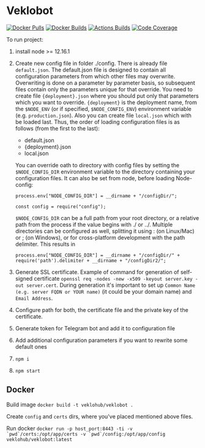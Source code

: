 # Veklobot

[![Docker Pulls](https://img.shields.io/docker/pulls/veklohub/veklobot)](https://hub.docker.com/repository/docker/veklohub)
[![Docker Builds](https://img.shields.io/docker/cloud/automated/veklohub/veklobot)](https://hub.docker.com/repository/docker/veklohub/veklobot/builds)
[![Actions Builds](https://img.shields.io/github/workflow/status/veklohub/veklobot/Node.js%20CI/master)](https://github.com/veklohub/veklobot/actions)
[![Code Coverage](https://img.shields.io/codecov/c/github/veklohub/veklobot)](https://codecov.io/gh/veklohub/veklobot/branch/master)

To run project:
1. install node >= 12.16.1
2. Create new config file in folder ./config. There is already file `default.json`. The default.json file is designed to contain all configuration parameters from which other files may overwrite. Overwriting is done on a parameter by parameter basis, so subsequent files contain only the parameters unique for that override. You need to create file `{deployment}.json` where you should put only that parameters which you want to override. `{deployment}` is the deployment name, from the `$NODE_ENV` (or if specified, `$NODE_CONFIG_ENV`) environment variable (e.g. `production.json`). Also you can create file `local.json` which with be loaded last. Thus, the order of loading configuration files is as follows (from the first to the last):
    * default.json
    * {deployment}.json
    * local.json
    
    You can override oath to directory with config files by setting the `$NODE_CONFIG_DIR` environment variable to the directory containing your configuration files. It can also be set from node, before loading Node-config:
    
    `process.env["NODE_CONFIG_DIR"] = __dirname + "/configDir/";`
    
    `const config = require("config");`
    
    `$NODE_CONFIG_DIR` can be a full path from your root directory, or a relative path from the process if the value begins with ./ or ../. Multiple directories can be configured as well, splitting it using : (on Linux/Mac) or ; (on Windows), or for cross-platform development with the path delimiter. This results in 
    
    `process.env["NODE_CONFIG_DIR"] = __dirname + "/configDir/" + require('path').delimiter + __dirname + "/configDir2/";`
3. Generate SSL certificate. Example of command for generation of self-signed certificate `openssl req -nodes -new -x509 -keyout server.key -out server.cert`. During generation it's important to set up `Common Name (e.g. server FQDN or YOUR name)` (it could be your domain name) and `Email Address`.
4. Configure path for both, the certificate file and the private key of the certificate. 
5. Generate token for Telegram bot and add it to configuration file
6. Add additional configuration parameters if you want to rewrite some default ones
7. `npm i`
8. `npm start`

## Docker

Build image
```docker build -t veklohub/veklobot .```

Create ```config``` and ```certs``` dirs, where you've placed mentioned above files.

Run docker
```docker run -p host_port:8443 -ti -v `pwd`/certs:/opt/app/certs -v `pwd`/config:/opt/app/config veklohub/veklobot:latest```
